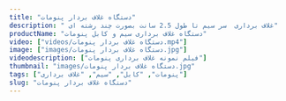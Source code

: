 ```yaml
---
title: "دستگاه غلاف بردار پنومات"
description: " غلاف برداری  سر سیم تا طول 2.5 سانت بصورت چند رشته ای"
productName: "دستگاه غلاف برداری سیم و کابل پنومات"
video: ["videos/دستگاه غلاف بردار پنومات.mp4"]
image: ["images/دستگاه غلاف بردار پنومات.jpg"]
videodescription: ["فیلم نمونه غلاف برداری پنومات"]
thumbnail: "images/دستگاه غلاف بردار پنومات.jpg"
tags: ["پنومات", "کابل", "سیم", "غلاف برداری"]
slug: "دستگاه غلاف بردار پنومات"
---
```

